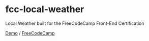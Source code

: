 # fcc-local-weather
Local Weather built for the FreeCodeCamp Front-End Certification 

[Demo](http://leocadio94.github.io/fcc-local-weather) / [FreeCodeCamp](https://www.freecodecamp.com/leocadio94)
